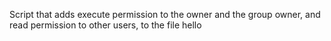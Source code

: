 Script that adds execute permission to the owner and the group owner, and read permission to other users, to the file hello
